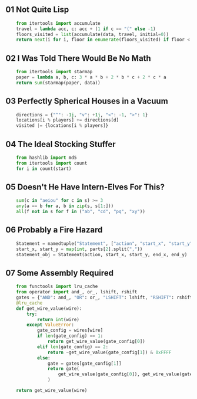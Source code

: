 ## 01 Not Quite Lisp
```python
    from itertools import accumulate
    travel = lambda acc, c: acc + (1 if c == "(" else -1)
    floors_visited = list(accumulate(data, travel, initial=0))
    return next(i for i, floor in enumerate(floors_visited) if floor < 0)
```

## 02 I Was Told There Would Be No Math
```python
    from itertools import starmap
    paper = lambda a, b, c: 3 * a * b + 2 * b * c + 2 * c * a
    return sum(starmap(paper, data))
```

## 03 Perfectly Spherical Houses in a Vacuum
```python
    directions = {"^": -1j, "v": +1j, "<": -1, ">": 1}
    locations[i % players] += directions[d]
    visited |= {locations[i % players]}
```

## 04 The Ideal Stocking Stuffer
```python
    from hashlib import md5
    from itertools import count
    for i in count(start)
```

## 05 Doesn't He Have Intern-Elves For This?
```python
    sum(c in "aeiou" for c in s) >= 3
    any(a == b for a, b in zip(s, s[1:]))
    all(f not in s for f in ("ab", "cd", "pq", "xy"))
```

## 06 Probably a Fire Hazard
```python
    Statement = namedtuple("Statement", ["action", "start_x", "start_y", "end_x", "end_y"])
    start_x, start_y = map(int, parts[2].split(","))
    statement_obj = Statement(action, start_x, start_y, end_x, end_y)
```

## 07 Some Assembly Required
```python
    from functools import lru_cache
    from operator import and_, or_, lshift, rshift
    gates = {"AND": and_, "OR": or_, "LSHIFT": lshift, "RSHIFT": rshift}
    @lru_cache
    def get_wire_value(wire):
        try:
            return int(wire)
        except ValueError:
            gate_config = wires[wire]
            if len(gate_config) == 1:
                return get_wire_value(gate_config[0])
            elif len(gate_config) == 2:
                return ~get_wire_value(gate_config[1]) & 0xFFFF
            else:
                gate = gates[gate_config[1]]
                return gate(
                    get_wire_value(gate_config[0]), get_wire_value(gate_config[2])
                )

    return get_wire_value(wire)        
```

